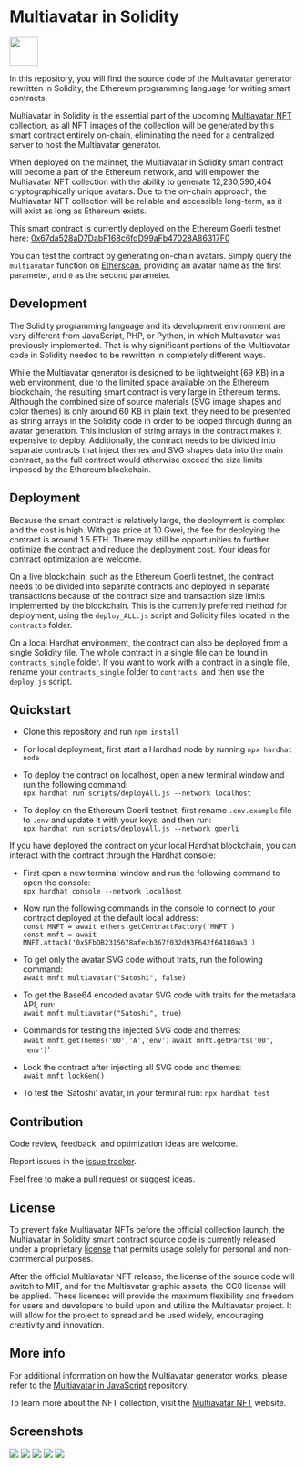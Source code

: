# Multiavatar in Solidity

<img src="https://raw.githubusercontent.com/multiavatar/Multiavatar/main/logo.png?v=001" width="50">

In this repository, you will find the source code of the Multiavatar generator rewritten in Solidity, the Ethereum programming language for writing smart contracts. 

Multiavatar in Solidity is the essential part of the upcoming <a href="https://multiavatar.com/nft" target="_blank">Multiavatar NFT</a> collection, as all NFT images of the collection will be generated by this smart contract entirely on-chain, eliminating the need for a centralized server to host the Multiavatar generator.

When deployed on the mainnet, the Multiavatar in Solidity smart contract will become a part of the Ethereum network, and will empower the Multiavatar NFT collection with the ability to generate 12,230,590,464 cryptographically unique avatars. Due to the on-chain approach, the Multiavatar NFT collection will be reliable and accessible long-term, as it will exist as long as Ethereum exists.

This smart contract is currently deployed on the Ethereum Goerli testnet here: <a href="https://goerli.etherscan.io/address/0x67da528aD7DabF168c6fdD99aFb47028A86317F0" target="_blank">0x67da528aD7DabF168c6fdD99aFb47028A86317F0</a>

You can test the contract by generating on-chain avatars. Simply query the `multiavatar` function on <a href="https://goerli.etherscan.io/address/0x67da528aD7DabF168c6fdD99aFb47028A86317F0#readContract" target="_blank">Etherscan</a>, providing an avatar name as the first parameter, and `0` as the second parameter.


## Development

The Solidity programming language and its development environment are very different from JavaScript, PHP, or Python, in which Multiavatar was previously implemented. That is why significant portions of the Multiavatar code in Solidity needed to be rewritten in completely different ways.

While the Multiavatar generator is designed to be lightweight (69 KB) in a web environment, due to the limited space available on the Ethereum blockchain, the resulting smart contract is very large in Ethereum terms. Although the combined size of source materials (SVG image shapes and color themes) is only around 60 KB in plain text, they need to be presented as string arrays in the Solidity code in order to be looped through during an avatar generation. This inclusion of string arrays in the contract makes it expensive to deploy. Additionally, the contract needs to be divided into separate contracts that inject themes and SVG shapes data into the main contract, as the full contract would otherwise exceed the size limits imposed by the Ethereum blockchain.


## Deployment

Because the smart contract is relatively large, the deployment is complex and the cost is high. With gas price at 10 Gwei, the fee for deploying the contract is around 1.5 ETH. There may still be opportunities to further optimize the contract and reduce the deployment cost. Your ideas for contract optimization are welcome.

On a live blockchain, such as the Ethereum Goerli testnet, the contract needs to be divided into separate contracts and deployed in separate transactions because of the contract size and transaction size limits implemented by the blockchain. This is the currently preferred method for deployment, using the `deploy_ALL.js` script and Solidity files located in the `contracts` folder.

On a local Hardhat environment, the contract can also be deployed from a single Solidity file. The whole contract in a single file can be found in `contracts_single` folder. If you want to work with a contract in a single file, rename your `contracts_single` folder to `contracts`, and then use the `deploy.js` script.


## Quickstart

- Clone this repository and run `npm install`

- For local deployment, first start a Hardhad node by running `npx hardhat node`

- To deploy the contract on localhost, open a new terminal window and run the following command:  
`npx hardhat run scripts/deployAll.js --network localhost`

- To deploy on the Ethereum Goerli testnet, first rename `.env.example` file to `.env` and update it with your keys, and then run:  
`npx hardhat run scripts/deployAll.js --network goerli`

If you have deployed the contract on your local Hardhat blockchain, you can interact with the contract through the Hardhat console:

- First open a new terminal window and run the following command to open the console:  
`npx hardhat console --network localhost`

- Now run the following commands in the console to connect to your contract deployed at the default local address:  
`const MNFT = await ethers.getContractFactory('MNFT')`  
`const mnft = await MNFT.attach('0x5FbDB2315678afecb367f032d93F642f64180aa3')`

- To get only the avatar SVG code without traits, run the following command:  
`await mnft.multiavatar("Satoshi", false)`
- To get the Base64 encoded avatar SVG code with traits for the metadata API, run:  
`await mnft.multiavatar("Satoshi", true)`

- Commands for testing the injected SVG code and themes:  
`await mnft.getThemes('00','A','env')`
`await mnft.getParts('00', 'env')`'

- Lock the contract after injecting all SVG code and themes:  
`await mnft.lockGen()`

- To test the 'Satoshi' avatar, in your terminal run: `npx hardhat test`


## Contribution

Code review, feedback, and optimization ideas are welcome.

Report issues in the [issue tracker](https://github.com/multiavatar/multiavatar-solidity/issues). 

Feel free to make a pull request or suggest ideas.


## License

To prevent fake Multiavatar NFTs before the official collection launch, the Multiavatar in Solidity smart contract source code is currently released under a proprietary [license](https://github.com/multiavatar/multiavatar-solidity/blob/master/LICENSE) that permits usage solely for personal and non-commercial purposes.

After the official Multiavatar NFT release, the license of the source code will switch to MIT, and for the Multiavatar graphic assets, the CC0 license will be applied. These licenses will provide the maximum flexibility and freedom for users and developers to build upon and utilize the Multiavatar project. It will allow for the project to spread and be used widely, encouraging creativity and innovation.


## More info

For additional information on how the Multiavatar generator works, please refer to the [Multiavatar in JavaScript](https://github.com/multiavatar/Multiavatar) repository.

To learn more about the NFT collection, visit the [Multiavatar NFT](https://multiavatar.com/nft) website.


## Screenshots

<img src="https://multiavatar.com/press/img/screenshots/screenshot-02.png?v=001">

<img src="https://multiavatar.com/press/img/screenshots/screenshot-10.png?v=001">

<img src="https://multiavatar.com/press/img/screenshots/screenshot-03.png?v=001">

<img src="https://multiavatar.com/img/2023/screenshot-mint-satoshi.png?v=004">

<img src="https://multiavatar.com/img/2023/screenshot-nfts-on-opensea.png?v=001">